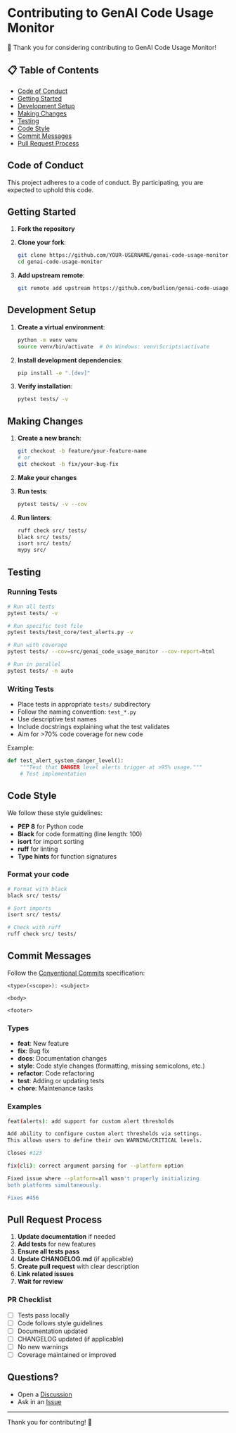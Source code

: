 # Contributing to GenAI Code Usage Monitor

🎉 Thank you for considering contributing to GenAI Code Usage Monitor!

## 📋 Table of Contents

- [Code of Conduct](#code-of-conduct)
- [Getting Started](#getting-started)
- [Development Setup](#development-setup)
- [Making Changes](#making-changes)
- [Testing](#testing)
- [Code Style](#code-style)
- [Commit Messages](#commit-messages)
- [Pull Request Process](#pull-request-process)

## Code of Conduct

This project adheres to a code of conduct. By participating, you are expected to uphold this code.

## Getting Started

1. **Fork the repository**
2. **Clone your fork**:
   ```bash
   git clone https://github.com/YOUR-USERNAME/genai-code-usage-monitor.git
   cd genai-code-usage-monitor
   ```

3. **Add upstream remote**:
   ```bash
   git remote add upstream https://github.com/budlion/genai-code-usage-monitor.git
   ```

## Development Setup

1. **Create a virtual environment**:
   ```bash
   python -m venv venv
   source venv/bin/activate  # On Windows: venv\Scripts\activate
   ```

2. **Install development dependencies**:
   ```bash
   pip install -e ".[dev]"
   ```

3. **Verify installation**:
   ```bash
   pytest tests/ -v
   ```

## Making Changes

1. **Create a new branch**:
   ```bash
   git checkout -b feature/your-feature-name
   # or
   git checkout -b fix/your-bug-fix
   ```

2. **Make your changes**

3. **Run tests**:
   ```bash
   pytest tests/ -v --cov
   ```

4. **Run linters**:
   ```bash
   ruff check src/ tests/
   black src/ tests/
   isort src/ tests/
   mypy src/
   ```

## Testing

### Running Tests

```bash
# Run all tests
pytest tests/ -v

# Run specific test file
pytest tests/test_core/test_alerts.py -v

# Run with coverage
pytest tests/ --cov=src/genai_code_usage_monitor --cov-report=html

# Run in parallel
pytest tests/ -n auto
```

### Writing Tests

- Place tests in appropriate `tests/` subdirectory
- Follow the naming convention: `test_*.py`
- Use descriptive test names
- Include docstrings explaining what the test validates
- Aim for >70% code coverage for new code

Example:
```python
def test_alert_system_danger_level():
    """Test that DANGER level alerts trigger at >95% usage."""
    # Test implementation
```

## Code Style

We follow these style guidelines:

- **PEP 8** for Python code
- **Black** for code formatting (line length: 100)
- **isort** for import sorting
- **ruff** for linting
- **Type hints** for function signatures

### Format your code

```bash
# Format with black
black src/ tests/

# Sort imports
isort src/ tests/

# Check with ruff
ruff check src/ tests/
```

## Commit Messages

Follow the [Conventional Commits](https://www.conventionalcommits.org/) specification:

```
<type>(<scope>): <subject>

<body>

<footer>
```

### Types

- **feat**: New feature
- **fix**: Bug fix
- **docs**: Documentation changes
- **style**: Code style changes (formatting, missing semicolons, etc.)
- **refactor**: Code refactoring
- **test**: Adding or updating tests
- **chore**: Maintenance tasks

### Examples

```bash
feat(alerts): add support for custom alert thresholds

Add ability to configure custom alert thresholds via settings.
This allows users to define their own WARNING/CRITICAL levels.

Closes #123
```

```bash
fix(cli): correct argument parsing for --platform option

Fixed issue where --platform=all wasn't properly initializing
both platforms simultaneously.

Fixes #456
```

## Pull Request Process

1. **Update documentation** if needed
2. **Add tests** for new features
3. **Ensure all tests pass**
4. **Update CHANGELOG.md** (if applicable)
5. **Create pull request** with clear description
6. **Link related issues**
7. **Wait for review**

### PR Checklist

- [ ] Tests pass locally
- [ ] Code follows style guidelines
- [ ] Documentation updated
- [ ] CHANGELOG updated (if applicable)
- [ ] No new warnings
- [ ] Coverage maintained or improved

## Questions?

- Open a [Discussion](https://github.com/budlion/genai-code-usage-monitor/discussions)
- Ask in an [Issue](https://github.com/budlion/genai-code-usage-monitor/issues)

---

Thank you for contributing! 🙌
